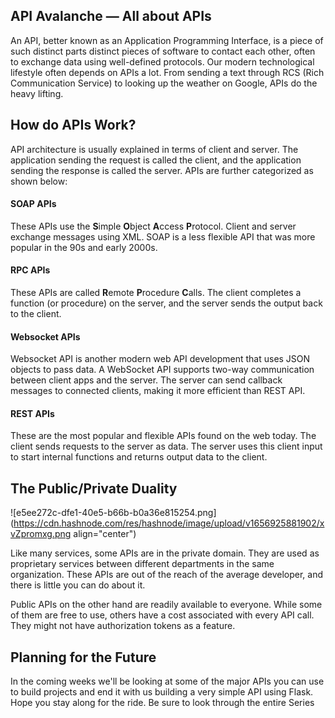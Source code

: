 ## API Avalanche — All about APIs

An API, better known as an Application Programming Interface, is a piece of such distinct parts distinct pieces of software to contact each other, often to exchange data using well-defined protocols. Our modern technological lifestyle often depends on APIs a lot. From sending a text through RCS (Rich Communication Service) to looking up the weather on Google, APIs do the heavy lifting. 

## How do APIs Work?

API architecture is usually explained in terms of client and server. The application sending the request is called the client, and the application sending the response is called the server. APIs are further categorized as shown below:

#### SOAP APIs 
These APIs use the **S**imple **O**bject **A**ccess **P**rotocol. Client and server exchange messages using XML. SOAP is a less flexible API that was more popular in the 90s and early 2000s.

#### RPC APIs
These APIs are called **R**emote **P**rocedure **C**alls. The client completes a function (or procedure) on the server, and the server sends the output back to the client.

#### Websocket APIs
Websocket API is another modern web API development that uses JSON objects to pass data. A WebSocket API supports two-way communication between client apps and the server. The server can send callback messages to connected clients, making it more efficient than REST API.

#### REST APIs
These are the most popular and flexible APIs found on the web today. The client sends requests to the server as data. The server uses this client input to start internal functions and returns output data to the client.

## The Public/Private Duality


![e5ee272c-dfe1-40e5-b66b-b0a36e815254.png](https://cdn.hashnode.com/res/hashnode/image/upload/v1656925881902/xvZpromxg.png align="center")

Like many services, some APIs are in the private domain. They are used as proprietary services between different departments in the same organization. These APIs are out of the reach of the average developer, and there is little you can do about it.

Public APIs on the other hand are readily available to everyone. While some of them are free to use, others have a cost associated with every API call. They might not have authorization tokens as a feature.

## Planning for the Future

In the coming weeks we'll be looking at some of the major APIs you can use to build projects and end it with us building a very simple API using Flask. Hope you stay along for the ride. Be sure to look through the entire Series